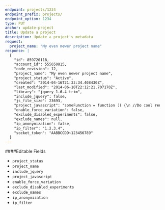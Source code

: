 ```yaml
---
endpoint: projects/1234
endpoint_prefix: projects/
endpoint_option: 1234
type: PUT
anchor: update-project
title: Update a project
description: Update a project's metadata
request:
  project_name: "My even newer project name"
response: |
  {
    "id": 859720118,
    "account_id": 555650815,
    "code_revision": 12,
    "project_name": "My even newer project name",
    "project_status": "Active",
    "created": "2014-04-16T21:33:34.408430Z",
    "last_modified": "2014-06-10T22:12:21.707170Z",
    "library": "jquery-1.6.4-trim",
    "include_jquery": false,
    "js_file_size": 23693,
    "project_javascript": "someFunction = function () {\n //Do cool reusable stuff \n}"
    "enable_force_variation": false,
    "exclude_disabled_experiments": false,
    "exclude_names": null,
    "ip_anonymization": false,
    "ip_filter": "1.2.3.4",
    "socket_token": "AABBCCDD~123456789"
  }
---
```



####Editable Fields
- `project_status`
- `project_name`
- `include_jquery`
- `project_javascript`
- `enable_force_variation`
- `exclude_disabled_experiments`
- `exclude_names`
- `ip_anonymization`
- `ip_filter`

